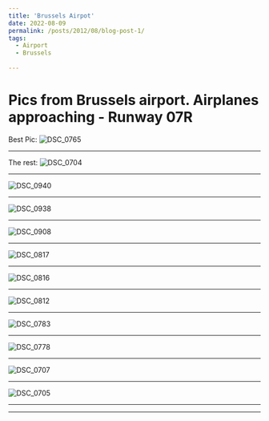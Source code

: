 ```yaml
---
title: 'Brussels Airpot'
date: 2022-08-09
permalink: /posts/2012/08/blog-post-1/
tags:
  - Airport
  - Brussels
  
---
```


Pics from Brussels airport. Airplanes approaching - Runway 07R 
======
Best Pic:
![DSC_0765](https://github.com/moeb8001/moeb8001.github.io/assets/112695184/1cf5ed25-7cef-487d-9bf5-cec072ada25e)

------
The rest:
![DSC_0704](https://github.com/moeb8001/moeb8001.github.io/assets/112695184/e9267a7a-f91d-477b-b0c9-ae8f4f99bf8d)

------

![DSC_0940](https://github.com/moeb8001/moeb8001.github.io/assets/112695184/7037b4e6-6469-4b2f-a753-ef615e9e0dea)

------

![DSC_0938](https://github.com/moeb8001/moeb8001.github.io/assets/112695184/f8823acf-438b-4a8d-b02d-d169f81524b1)

------

![DSC_0908](https://github.com/moeb8001/moeb8001.github.io/assets/112695184/cf220b50-77e1-4f31-8e99-cfa9fabe02ba)

------

![DSC_0817](https://github.com/moeb8001/moeb8001.github.io/assets/112695184/1d5adc0a-ee64-4e7e-bff5-1390b462d3b4)

------

![DSC_0816](https://github.com/moeb8001/moeb8001.github.io/assets/112695184/b1fb40dc-fa05-420d-b78d-e3e87fcabb94)

------

![DSC_0812](https://github.com/moeb8001/moeb8001.github.io/assets/112695184/4870ba39-fd1b-4156-b382-bc9b36ad2f58)

------

![DSC_0783](https://github.com/moeb8001/moeb8001.github.io/assets/112695184/99b82852-2e6d-4d50-b88f-01717395c9de)

------
![DSC_0778](https://github.com/moeb8001/moeb8001.github.io/assets/112695184/fb613e27-810d-4ece-ad4f-ad412e2d00de)

------
![DSC_0707](https://github.com/moeb8001/moeb8001.github.io/assets/112695184/60ff82db-638e-47f1-a023-7704aa7c9e02)

------

![DSC_0705](https://github.com/moeb8001/moeb8001.github.io/assets/112695184/b30f499a-1239-4cdc-881b-00f11ade0b21)

------



------
